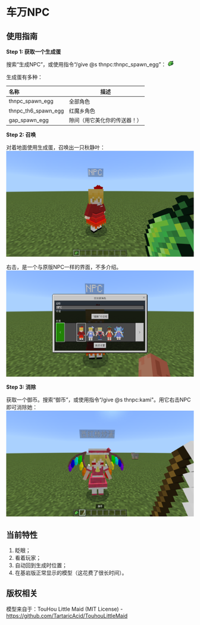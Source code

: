 # 车万NPC


## 使用指南
**Step 1: 获取一个生成蛋**
  
  搜索“生成NPC”，或使用指令“/give @s thnpc:thnpc_spawn_egg”：
  ![image](Tutorial/spawn_egg.png)
  
   生成蛋有多种：
  
  | 名称 | 描述 |
  | :---- | ---- |
  | thnpc_spawn_egg | 全部角色 |
  | thnpc_th6_spawn_egg | 红魔乡角色 |
  | gap_spawn_egg | 隙间（用它美化你的传送器！） |
   
**Step 2: 召唤**
  
  对着地面使用生成蛋，召唤出一只秋静叶：
  ![image](Tutorial/spawn.png)
  
  右击，是一个与原版NPC一样的界面，不多介绍。
  ![image](Tutorial/open.png)
  
**Step 3: 消除**
  
  获取一个御币。搜索“御币”，或使用指令“/give @s thnpc:kami"。用它右击NPC即可消除她：
  ![image](Tutorial/destory.png)

## 当前特性
 
 1) 眨眼；
 2) 看着玩家；
 3) 自动回到生成时位置；
 4) 在基岩版正常显示的模型（这花费了很长时间）。
 
## 版权相关
  
  模型来自于：TouHou Little Maid (MIT License) - https://github.com/TartaricAcid/TouhouLittleMaid
